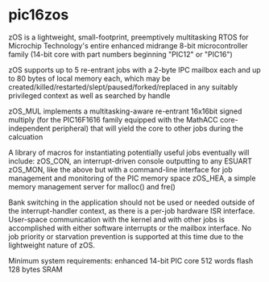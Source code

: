 # pic16zos
zOS is a lightweight, small-footprint, preemptively multitasking RTOS for Microchip Technology's entire enhanced midrange 8-bit microcontroller family (14-bit core with part numbers beginning "PIC12" or "PIC16")

zOS supports up to 5 re-entrant jobs with a 2-byte IPC mailbox each and up to 80 bytes of local memory each, which may be created/killed/restarted/slept/paused/forked/replaced in any suitably privileged context as well as searched by handle

zOS_MUL implements a multitasking-aware re-entrant 16x16bit signed multiply (for the PIC16F1616 family equipped with the MathACC core-independent peripheral) that will yield the core to other jobs during the calcuation

A library of macros for instantiating potentially useful jobs eventually will include:
  zOS_CON, an interrupt-driven console outputting to any ESUART
  zOS_MON, like the above but with a command-line interface for job management and monitoring of the PIC memory space
  zOS_HEA, a simple memory management server for malloc() and fre()

Bank switching in the application should not be used or needed outside of the interrupt-handler context, as there is a per-job hardware ISR interface.  User-space communication with the kernel and with other jobs is accomplished with either software interrupts or the mailbox interface.  No job priority or starvation prevention is supported at this time due to the lightweight nature of zOS.

Minimum system requirements:
enhanced 14-bit PIC core
512 words flash
128 bytes SRAM
